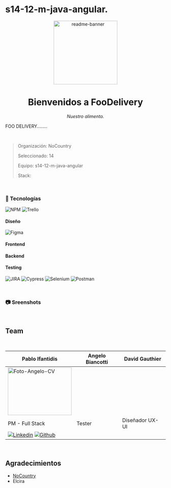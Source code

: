 # s14-12-m-java-angular.
<p align="center">
<img src="https://i.ibb.co/F5fjXVw/readme-banner.png" alt="readme-banner" border="0" height="200px">
</p>
<h1 align="center">
Bienvenidos a FooDelivery
</h1>
<p align="center">
<i>Nuestro alimento.</i>
</p>

FOO DELIVERY........

<br/>

> Organización: NoCountry
>
> Seleccionado: 14
>
> Equipo: s14-12-m-java-angular
>
> Stack: 



<br/>

### 🔧 Tecnologías

![NPM](https://img.shields.io/badge/npm-CB3837?style=for-the-badge&logo=npm&logoColor=white) ![Trello](https://img.shields.io/badge/Trello-0052CC?style=for-the-badge&logo=trello&logoColor=white) 

#### Diseño

![Figma](https://img.shields.io/badge/Figma-F24E1E?style=for-the-badge&logo=figma&logoColor=white)

#### Frontend



#### Backend



#### Testing

![JIRA](https://img.shields.io/badge/Jira-0052CC?style=for-the-badge&logo=Jira&logoColor=white) ![Cypress](https://img.shields.io/badge/Cypress-17202C?style=for-the-badge&logo=cypress&logoColor=white) ![Selenium](https://img.shields.io/badge/Selenium-43B02A?style=for-the-badge&logo=Selenium&logoColor=white) ![Postman](https://img.shields.io/badge/Postman-FF6C37?style=for-the-badge&logo=Postman&logoColor=white)

<br/>

### 📷 Sreenshots

<br/>

<!-- ### 📁 Organizacion de Carpetas


<br/> -->

## Team

|    |   |  |
| ------------ | ------------ | ------------ |


|   |   |
| ------------ | ------------ |


| Pablo Ifantidis  | Angelo Biancotti  | David Gauthier  |
| ------------ | ------------ | ------------ |
| <img src="https://i.ibb.co/q5BHtkk/Foto-Angelo-CV.jpg" alt="Foto-Angelo-CV" border="0" width="200px" height="150px"> 
| PM - Full Stack  | Tester  | Diseñador UX-UI  |
| [![Linkedin](    https://img.shields.io/badge/LinkedIn-0077B5?style=for-the-badge&logo=linkedin&logoColor=white)](https://www.linkedin.com/in/angelobiancotti/) [![Github](https://img.shields.io/badge/GitHub-100000?style=for-the-badge&logo=github&logoColor=white)](https://github.com/AngeloBiancotti)  

<br/>

## Agradecimientos

- [NoCountry](https://www.nocountry.tech/)
- Elcira 
